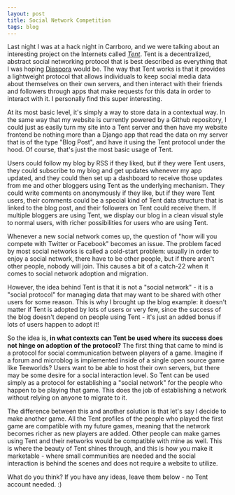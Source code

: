 ```yaml
---
layout: post
title: Social Network Competition
tags: blog
---
```


Last night I was at a hack night in Carrboro, and we were talking about an
interesting project on the Internets called *[Tent](http://tent.io)*. Tent
is a decentralized, abstract social networking protocol that is best described
as everything that I was hoping
[Diaspora](https://en.wikipedia.org/wiki/Diaspora_%28social_network%29) would be.
The way that Tent works is that it provides a lightweight protocol that allows
individuals to keep social media data about themselves on their own servers,
and then interact with their friends and followers through apps that make
requests for this data in order to interact with it. I personally find this
super interesting.

At its most basic level, it's simply a way to store data in a contextual way.
In the same way that my website is currently powered by a Github repository,
I could just as easily turn my site into a Tent server and then have my website
frontend be nothing more than a Django app that read the data on my server
that is of the type "Blog Post", and have it using the Tent protocol under
the hood. Of course, that's just the most basic usage of Tent.

Users could follow my blog by RSS if they liked, but if they were Tent users,
they could subscribe to my blog and get updates whenever my app updated, and
they could then set up a dashboard to receive those updates from me and other
bloggers using Tent as the underlying mechanism. They could write comments on
anonymously if they like, but if they were Tent users, their comments could be
a special kind of Tent data structure that is linked to the blog post, and
their followers on Tent could receive them. If multiple bloggers are using
Tent, we display our blog in a clean visual style to normal users, with
richer possibilities for users who are using Tent.

Whenever a new social network comes up, the question of "how will you compete
with Twitter or Facebook" becomes an issue. The problem faced by most social
networks is called a cold-start problem: usually in order to enjoy a social
network, there have to be other people, but if there aren't other people,
nobody will join. This causes a bit of a catch-22 when it comes to social
network adoption and migration.

However, the idea behind Tent is that it is not a "social network" - it is a 
"social protocol" for managing data that may want to be shared with other
users for some reason. This is why I brought up the blog example: it doesn't
matter if Tent is adopted by lots of users or very few, since the success of
the blog doesn't depend on people using Tent - it's just an added bonus if
lots of users happen to adopt it!

So the idea is, **in what contexts can Tent be used where its success does not
hinge on adoption of the protocol?** The first thing that came to mind is a
protocol for social communication between players of a game. Imagine if a forum
and microblog is implemented inside of a single open source game like
Teeworlds? Users want to be able to host their own servers, but there may be
some desire for a social interaction level. So Tent can be used simply as
a protocol for establishing a "social network" for the people who happen to be
playing that game. This does the job of establishing a network without relying
on anyone to migrate to it.

The difference between this and another solution is that let's say I decide to
make another game. All the Tent profiles of the people who played the first game
are compatible with my future games, meaning that the network becomes richer as
new players are added. Other people can make games using Tent and their networks
would be compatible with mine as well. This is where the beauty of Tent shines
through, and this is how you make it marketable - where small communities are
needed and the social interaction is behind the scenes and does not require a
website to utilize.

What do you think? If you have any ideas, leave them below - no Tent account
needed. :)

